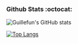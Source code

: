 
<!--
**guillefun/guillefun** is a ✨ _special_ ✨ repository because its `README.md` (this file) appears on your GitHub profile.

Here are some ideas to get you started:

- 🔭 I’m currently working on ...
- 🌱 I’m currently learning ...
- 👯 I’m looking to collaborate on ...
- 🤔 I’m looking for help with ...
- 💬 Ask me about ...
- 📫 How to reach me: ...
- 😄 Pronouns: ...
- ⚡ Fun fact: ...
-->


### Github Stats :octocat: 
![Guillefun's GitHub stats](https://github-readme-stats.vercel.app/api?username=guillefun&show_icons=true&theme=dracula&hide_title=true)
 
[![Top Langs](https://github-readme-stats.vercel.app/api/top-langs/?username=guillefun&langs_count=8&show_icons=true&theme=dracula)](https://github.com/guillefun/github-readme-stats)


